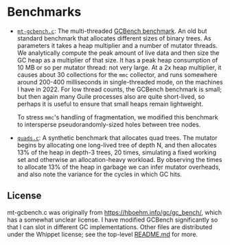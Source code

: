 # Benchmarks

 - [`mt-gcbench.c`](./mt-gcbench.c): The multi-threaded [GCBench
   benchmark](https://hboehm.info/gc/gc_bench.html).  An old but
   standard benchmark that allocates different sizes of binary trees.
   As parameters it takes a heap multiplier and a number of mutator
   threads.  We analytically compute the peak amount of live data and
   then size the GC heap as a multiplier of that size.  It has a peak
   heap consumption of 10 MB or so per mutator thread: not very large.
   At a 2x heap multiplier, it causes about 30 collections for the `mmc`
   collector, and runs somewhere around 200-400 milliseconds in
   single-threaded mode, on the machines I have in 2022.  For low thread
   counts, the GCBench benchmark is small; but then again many Guile
   processes also are quite short-lived, so perhaps it is useful to
   ensure that small heaps remain lightweight.

   To stress `mmc`'s handling of fragmentation, we modified this
   benchmark to intersperse pseudorandomly-sized holes between tree
   nodes.

 - [`quads.c`](./quads.c): A synthetic benchmark that allocates quad
   trees.  The mutator begins by allocating one long-lived tree of depth
   N, and then allocates 13% of the heap in depth-3 trees, 20 times,
   simulating a fixed working set and otherwise an allocation-heavy
   workload.  By observing the times to allocate 13% of the heap in
   garbage we can infer mutator overheads, and also note the variance
   for the cycles in which GC hits.

## License

mt-gcbench.c was originally from https://hboehm.info/gc/gc_bench/, which
has a somewhat unclear license.  I have modified GCBench significantly
so that I can slot in different GC implementations.  Other files are
distributed under the Whippet license; see the top-level
[README.md](../README.md) for more.
